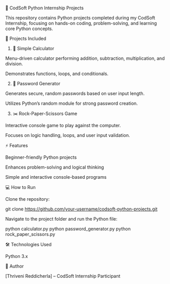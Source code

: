 🚀 CodSoft Python Internship Projects

This repository contains Python projects completed during my CodSoft Internship, focusing on hands-on coding, problem-solving, and learning core Python concepts.

📝 Projects Included
1. 🧮 Simple Calculator

Menu-driven calculator performing addition, subtraction, multiplication, and division.

Demonstrates functions, loops, and conditionals.

2. 🔑 Password Generator

Generates secure, random passwords based on user input length.

Utilizes Python’s random module for strong password creation.

3. ✂️ Rock-Paper-Scissors Game

Interactive console game to play against the computer.

Focuses on logic handling, loops, and user input validation.

⚡ Features

Beginner-friendly Python projects

Enhances problem-solving and logical thinking

Simple and interactive console-based programs

💻 How to Run

Clone the repository:

git clone https://github.com/your-username/codsoft-python-projects.git


Navigate to the project folder and run the Python file:

python calculator.py
python password_generator.py
python rock_paper_scissors.py

🛠️ Technologies Used

Python 3.x

🙋 Author

[Thriveni Reddicherla] – CodSoft Internship Participant
